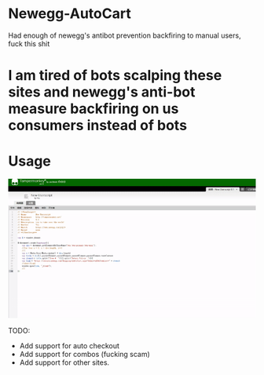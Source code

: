 # Newegg-AutoCart
Had enough of newegg's antibot prevention backfiring to manual users, fuck this shit

# I am tired of bots scalping these sites and newegg's anti-bot measure backfiring on us consumers instead of bots

# Usage

![Screenshot](tut.gif)





TODO:
- Add support for auto checkout
- Add support for combos (fucking scam)
- Add support for other sites.

